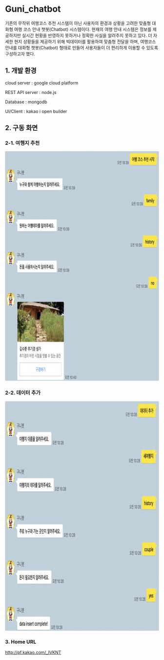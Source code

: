 # Guni_chatbot
기존의 무작위 여행코스 추천 시스템이 아닌 사용자의 환경과 상황을 고려한 맞춤형 대화형 여행 코스 안내 챗봇(Chatbot) 시스템이다.
현재의 여행 안내 시스템은 정보를 제공하지만 실시간 현황을 반영하지 못하거나 정확한 사실을 알려주지 못하고 있다. 
더 자세한 현지 상황들을 제공하기 위해 빅데이터를 활용하여 맞춤형 전달을 하며, 여행코스 안내를 대화형 챗봇(Chatbot) 형태로 만들어 
사용자들이 더 편리하게 이용할 수 있도록 구성하고자 했다. 

## 1. 개발 환경


cloud server : google cloud platform

  
REST API server : node.js


Database : mongodb


UI/Client : kakao i open builder


## 2. 구동 화면


### 2-1. 여행지 추천


<p align="center"><img src="https://github.com/dgu-pmos/Guni_chatbot/blob/master/images/attraction_recommend.png" width="600" height="750"></p>

### 2-2. 데이터 추가


<p align="center"><img src="https://github.com/dgu-pmos/Guni_chatbot/blob/master/images/data_insert.png" width="600" height="750"></p>


### 3. Home URL


http://pf.kakao.com/_IVKNT
